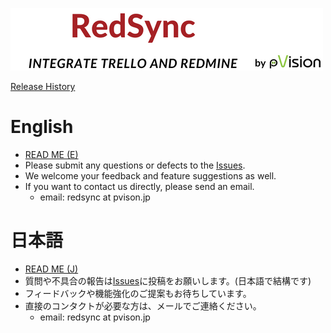 ![Banner](./redsync-banner-with-pvision.png)

[Release History](./redsync/wiki/Release-History)

# English

- [READ ME (E)](./README-EN.md)
- Please submit any questions or defects to the [Issues](https://github.com/pvisionjp/redsync/issues).
- We welcome your feedback and feature suggestions as well.
- If you want to contact us directly, please send an email.
   - email: redsync at pvison.jp

# 日本語

- [READ ME (J)](./README-JP.md)
- 質問や不具合の報告は[Issues](https://github.com/pvisionjp/redsync/issues)に投稿をお願いします。(日本語で結構です)
- フィードバックや機能強化のご提案もお待ちしています。
- 直接のコンタクトが必要な方は、メールでご連絡ください。
    - email: redsync at pvison.jp
